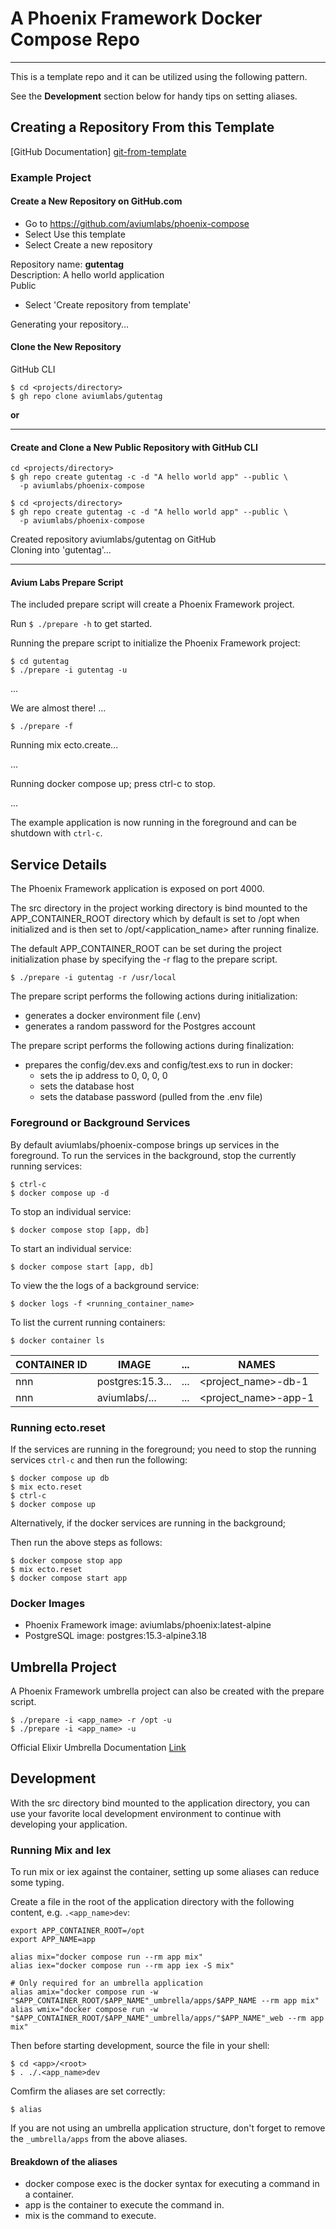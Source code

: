 A Phoenix Framework Docker Compose Repo
=======================================

---

This is a template repo and it can be utilized using the following pattern. 


See the __Development__ section below for handy tips on setting aliases.

Creating a Repository From this Template
----------------------------------------

[GitHub Documentation] [git-from-template]


### Example Project

#### Create a New Repository on GitHub.com

- Go to https://github.com/aviumlabs/phoenix-compose
- Select Use this template
- Select Create a new repository

Repository name: __gutentag__<br />
Description: A hello world application<br />
Public<br />

- Select 'Create repository from template'

Generating your repository...

#### Clone the New Repository

GitHub CLI

    $ cd <projects/directory>
    $ gh repo clone aviumlabs/gutentag

__or__

---

#### Create and Clone a New Public Repository with GitHub CLI

    cd <projects/directory>
    $ gh repo create gutentag -c -d "A hello world app" --public \
      -p aviumlabs/phoenix-compose 

    $ cd <projects/directory>
    $ gh repo create gutentag -c -d "A hello world app" --public \
      -p aviumlabs/phoenix-compose 

Created repository aviumlabs/gutentag on GitHub<br />
Cloning into 'gutentag'...<br />

---

#### Avium Labs Prepare Script

The included prepare script will create a Phoenix Framework project. 

Run `$ ./prepare -h` to get started.

Running the prepare script to initialize the Phoenix Framework project:

    $ cd gutentag
    $ ./prepare -i gutentag -u

...

We are almost there! ...

    $ ./prepare -f
    
Running mix ecto.create...

...

Running docker compose up; press ctrl-c to stop.

...


The example application is now running in the foreground and can be shutdown 
with `ctrl-c`.

Service Details
---------------

The Phoenix Framework application is exposed on port 4000. 

The src directory in the project working directory is bind mounted to the 
APP\_CONTAINER\_ROOT directory which by default is set to /opt when initialized
and is then set to /opt/\<application\_name\> after running finalize.

The default APP\_CONTAINER\_ROOT can be set during the project initialization 
phase by specifying the -r flag to the prepare script.

    $ ./prepare -i gutentag -r /usr/local

The prepare script performs the following actions during initialization:
- generates a docker environment file (.env)
- generates a random password for the Postgres account 

The prepare script performs the following actions during finalization:
- prepares the config/dev.exs and config/test.exs to run in docker:
  - sets the ip address to 0, 0, 0, 0
  - sets the database host
  - sets the database password (pulled from the .env file)


### Foreground or Background Services
By default aviumlabs/phoenix-compose brings up services in the foreground. To 
run the services in the background, stop the currently running services:

    $ ctrl-c
    $ docker compose up -d
    
To stop an individual service:

    $ docker compose stop [app, db]

To start an individual service:

    $ docker compose start [app, db]

To view the the logs of a background service:

    $ docker logs -f <running_container_name>

To list the current running containers:

    $ docker container ls

| CONTAINER ID     | IMAGE            | ...  | NAMES                     |
|------------------|------------------|------|---------------------------|
| nnn              | postgres:15.3... | ...  | \<project\_name\>-db-1    |
| nnn              | aviumlabs/...    | ...  | \<project\_name\>-app-1   |


### Running ecto.reset

If the services are running in the foreground; you need to stop the running 
services `ctrl-c` and then run the following:

    $ docker compose up db
    $ mix ecto.reset
    $ ctrl-c
    $ docker compose up

Alternatively, if the docker services are running in the background;

Then run the above steps as follows:

    $ docker compose stop app
    $ mix ecto.reset
    $ docker compose start app


### Docker Images
- Phoenix Framework image: aviumlabs/phoenix:latest-alpine 
- PostgreSQL image: postgres:15.3-alpine3.18

Umbrella Project
----------------
A Phoenix Framework umbrella project can also be created with the prepare 
script. 

    $ ./prepare -i <app_name> -r /opt -u
    $ ./prepare -i <app_name> -u

Official Elixir Umbrella Documentation 
[Link](https://elixir-lang.org/getting-started/mix-otp/dependencies-and-umbrella-projects.html)

Development
-----------
With the src directory bind mounted to the application directory, you can use 
your favorite local development environment to continue with developing 
your application.

### Running Mix and Iex 
To run mix or iex against the container, setting up some aliases can reduce some 
typing.

Create a file in the root of the application directory with the following 
content, e.g. `.<app_name>dev`:

    export APP_CONTAINER_ROOT=/opt
    export APP_NAME=app

    alias mix="docker compose run --rm app mix"
    alias iex="docker compose run --rm app iex -S mix"

    # Only required for an umbrella application 
    alias amix="docker compose run -w "$APP_CONTAINER_ROOT/$APP_NAME"_umbrella/apps/$APP_NAME --rm app mix"
    alias wmix="docker compose run -w "$APP_CONTAINER_ROOT/$APP_NAME"_umbrella/apps/"$APP_NAME"_web --rm app mix"

Then before starting development, source the file in your shell:

    $ cd <app>/<root>
    $ . ./.<app_name>dev
   
Comfirm the aliases are set correctly:

    $ alias

If you are not using an umbrella application structure, don't forget to remove the 
`_umbrella/apps` from the above aliases.

#### Breakdown of the aliases

* docker compose exec is the docker syntax for executing a command in a container.
* app is the container to execute the command in.
* mix is the command to execute.


[git-from-template]: https://docs.github.com/en/repositories/creating-and-managing-repositories/creating-a-repository-from-a-template
